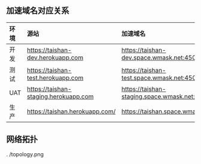 
## 加速域名对应关系 

环境| 源站 | 加速域名  | 备注
:--- | :--- | :--- | :---
开发 | https://taishan-dev.herokuapp.com | https://taishan-dev.space.wmask.net:4501 | 
测试 | https://taishan-test.herokuapp.com | https://taishan-test.space.wmask.net:4501 | 
UAT | https://taishan-staging.herokuapp.com | https://taishan-staging.space.wmask.net:4501 | 
生产 | https://taishan.herokuapp.com/ | https://taishan.space.wmask.net:4501 | 


## 网络拓扑

. /topology.png
